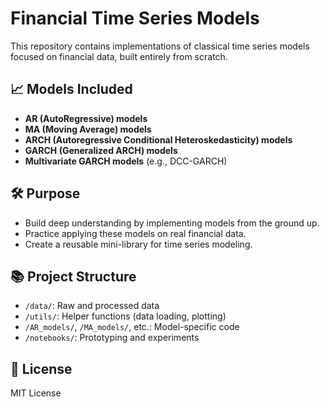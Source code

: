 # Financial Time Series Models

This repository contains implementations of classical time series models focused on financial data, built entirely from scratch.

## 📈 Models Included
- **AR (AutoRegressive) models**
- **MA (Moving Average) models**
- **ARCH (Autoregressive Conditional Heteroskedasticity) models**
- **GARCH (Generalized ARCH) models**
- **Multivariate GARCH models** (e.g., DCC-GARCH)

## 🛠️ Purpose
- Build deep understanding by implementing models from the ground up.
- Practice applying these models on real financial data.
- Create a reusable mini-library for time series modeling.

## 📚 Project Structure
- `/data/`: Raw and processed data
- `/utils/`: Helper functions (data loading, plotting)
- `/AR_models/`, `/MA_models/`, etc.: Model-specific code
- `/notebooks/`: Prototyping and experiments

## 📜 License
MIT License

